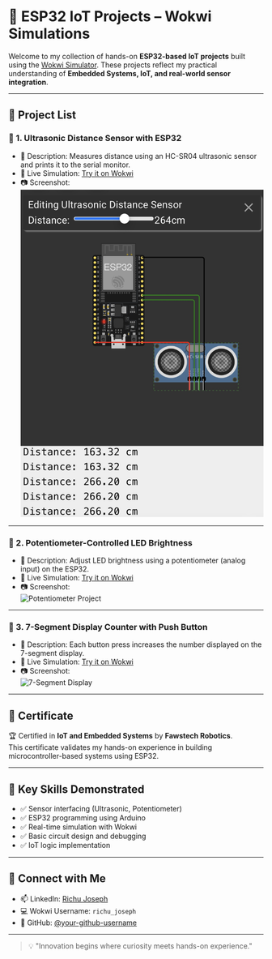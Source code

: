 # 🚀 ESP32 IoT Projects – Wokwi Simulations

Welcome to my collection of hands-on **ESP32-based IoT projects** built using the [Wokwi Simulator](https://wokwi.com). These projects reflect my practical understanding of **Embedded Systems, IoT, and real-world sensor integration**.

---

## 📁 Project List

### 🔹 1. Ultrasonic Distance Sensor with ESP32
- 📌 Description: Measures distance using an HC-SR04 ultrasonic sensor and prints it to the serial monitor.
- 🔗 Live Simulation: [Try it on Wokwi](https://wokwi.com/projects/434386899309884417)
- 📷 Screenshot:  
  ![Ultrasonic Sensor](https://github.com/richujoseph/Wokwi_projects/blob/main/.images/IMG_5993.jpeg)

---

### 🔹 2. Potentiometer-Controlled LED Brightness
- 📌 Description: Adjust LED brightness using a potentiometer (analog input) on the ESP32.
- 🔗 Live Simulation: [Try it on Wokwi](https://wokwi.com/projects/434385616210287617)
- 📷 Screenshot:  
  ![Potentiometer Project](images/potentiometer.png)

---

### 🔹 3. 7-Segment Display Counter with Push Button
- 📌 Description: Each button press increases the number displayed on the 7-segment display.
- 🔗 Live Simulation: [Try it on Wokwi](https://wokwi.com/projects/434382074769255425)
- 📷 Screenshot:  
  ![7-Segment Display](images/7segment.png)

---

## 📜 Certificate

🏆 Certified in **IoT and Embedded Systems** by **Fawstech Robotics**.  
This certificate validates my hands-on experience in building microcontroller-based systems using ESP32.

---

## 🧠 Key Skills Demonstrated
- ✅ Sensor interfacing (Ultrasonic, Potentiometer)
- ✅ ESP32 programming using Arduino
- ✅ Real-time simulation with Wokwi
- ✅ Basic circuit design and debugging
- ✅ IoT logic implementation

---

## 🔗 Connect with Me
- 📫 LinkedIn: [Richu Joseph](https://www.linkedin.com/in/your-profile)
- 💻 Wokwi Username: `richu_joseph`
- 📂 GitHub: [@your-github-username](https://github.com/your-github-username)

---

> 💡 "Innovation begins where curiosity meets hands-on experience."

